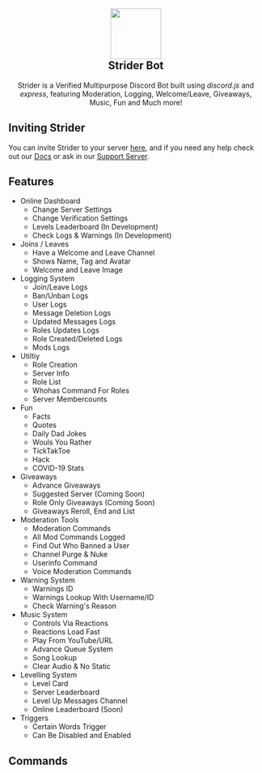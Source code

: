 <h2 align='center'>
  <img src="https://striderbot.net/StriderLogo.jpeg" height='100px' width='100px' />
<br>
Strider Bot </h2>
  <p align="center">
Strider is a Verified Multipurpose Discord Bot built using <i>discord.js</i> and <i>express</i>, featuring Moderation, Logging, Welcome/Leave, Giveaways, Music, Fun and Much more! </p>

<h2> Inviting Strider </h2>

You can invite Strider to your server <a href="#">here</a>, and if you need any help check out our <a href="https://docs.striderbot.net">Docs</a> or ask in our <a href="https://discord.gg/Xq5SdMEUSY">Support Server</a>.

<h2> Features </h2>

- Online Dashboard
  - Change Server Settings
  - Change Verification Settings
  - Levels Leaderboard (In Development)
  - Check Logs & Warnings (In Development)
- Joins / Leaves
  - Have a Welcome and Leave Channel
  - Shows Name, Tag and Avatar
  - Welcome and Leave Image
- Logging System
  - Join/Leave Logs
  - Ban/Unban Logs
  - User Logs
  - Message Deletion Logs
  - Updated Messages Logs
  - Roles Updates Logs
  - Role Created/Deleted Logs
  - Mods Logs
- Utiltiy
  - Role Creation
  - Server Info
  - Role List
  - Whohas Command For Roles
  - Server Membercounts
- Fun 
  - Facts
  - Quotes
  - Daily Dad Jokes
  - Wouls You Rather
  - TickTakToe
  - Hack
  - COVID-19 Stats
- Giveaways
  - Advance Giveaways
  - Suggested Server (Coming Soon)
  - Role Only Giveaways (Coming Soon)
  - Giveaways Reroll, End and List
- Moderation Tools
  - Moderation Commands
  - All Mod Commands Logged
  - Find Out Who Banned a User
  - Channel Purge & Nuke
  - Userinfo Command
  - Voice Moderation Commands
- Warning System
  - Warnings ID
  - Warnings Lookup With Username/ID
  - Check Warning's Reason
- Music System
  - Controls Via Reactions
  - Reactions Load Fast
  - Play From YouTube/URL
  - Advance Queue System
  - Song Lookup
  - Clear Audio & No Static
- Levelling System
  - Level Card
  - Server Leaderboard
  - Level Up Messages Channel
  - Online Leaderboard (Soon)
- Triggers
  - Certain Words Trigger
  - Can Be Disabled and Enabled

<h2>Commands</h2>

